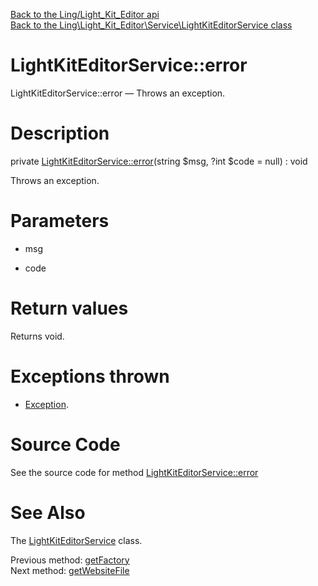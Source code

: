 [Back to the Ling/Light_Kit_Editor api](https://github.com/lingtalfi/Light_Kit_Editor/blob/master/doc/api/Ling/Light_Kit_Editor.md)<br>
[Back to the Ling\Light_Kit_Editor\Service\LightKitEditorService class](https://github.com/lingtalfi/Light_Kit_Editor/blob/master/doc/api/Ling/Light_Kit_Editor/Service/LightKitEditorService.md)


LightKitEditorService::error
================



LightKitEditorService::error — Throws an exception.




Description
================


private [LightKitEditorService::error](https://github.com/lingtalfi/Light_Kit_Editor/blob/master/doc/api/Ling/Light_Kit_Editor/Service/LightKitEditorService/error.md)(string $msg, ?int $code = null) : void




Throws an exception.




Parameters
================


- msg

    

- code

    


Return values
================

Returns void.


Exceptions thrown
================

- [Exception](http://php.net/manual/en/class.exception.php).&nbsp;







Source Code
===========
See the source code for method [LightKitEditorService::error](https://github.com/lingtalfi/Light_Kit_Editor/blob/master/Service/LightKitEditorService.php#L382-L385)


See Also
================

The [LightKitEditorService](https://github.com/lingtalfi/Light_Kit_Editor/blob/master/doc/api/Ling/Light_Kit_Editor/Service/LightKitEditorService.md) class.

Previous method: [getFactory](https://github.com/lingtalfi/Light_Kit_Editor/blob/master/doc/api/Ling/Light_Kit_Editor/Service/LightKitEditorService/getFactory.md)<br>Next method: [getWebsiteFile](https://github.com/lingtalfi/Light_Kit_Editor/blob/master/doc/api/Ling/Light_Kit_Editor/Service/LightKitEditorService/getWebsiteFile.md)<br>

